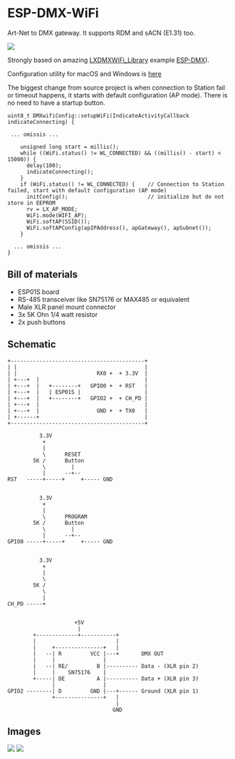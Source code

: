 # ESP-DMX-WiFi

Art-Net to DMX gateway. It supports RDM and sACN (E1.31) too.

![](images/Assembled.png)

Strongly based on amazing [LXDMXWiFi_Library](https://github.com/claudeheintz/LXDMXWiFi_Library) example [ESP-DMX](https://github.com/claudeheintz/LXDMXWiFi_Library/tree/master/examples/ESP-DMX)).

Configuration utility for macOS and Windows is [here](https://github.com/claudeheintz/LXDMXWiFi_Library/tree/master/examples/configuration%20utility)

The biggest change from source project is when connection to Station fail or timeout happens, it starts with default configuration (AP mode). There is no need to have a startup button.

```
uint8_t DMXwifiConfig::setupWiFi(IndicateActivityCallback indicateConnecting) {

 ... omissis ...

    unsigned long start = millis();
    while ((WiFi.status() != WL_CONNECTED) && ((millis() - start) < 15000)) {
      delay(100);
      indicateConnecting();
    }
    if (WiFi.status() != WL_CONNECTED) {    // Connection to Station failed, start with default configuration (AP mode)
      initConfig();                         // initialize but do not store in EEPROM
      rv = LX_AP_MODE;
      WiFi.mode(WIFI_AP);
      WiFi.softAP(SSID());
      WiFi.softAPConfig(apIPAddress(), apGateway(), apSubnet());
    }

  ... omissis ...
}
```

## Bill of materials

- ESP01S board
- RS-485 transceiver like SN75176 or MAX485 or equivalent
- Male XLR panel mount connector
- 3x 5K Ohn 1/4 watt resistor
- 2x push buttons

## Schematic

```                       
+------------------------------------------+
| |                                        |
| |                         RX0 +  + 3.3V  |
| +---+  |                                 |
| +---+  |   +--------+   GPIO0 +  + RST   |
| +---+  |   | ESP01S |                    |
| +---+  |   +--------+   GPIO2 +  + CH_PD |
| +---+  |                                 |
| +---+  |                  GND +  + TX0   |
| +------+                                 |
+------------------------------------------+
 
          3.3V 
           + 
           | 
           \      RESET
        5K /      Button
           \        |
           |      --+-- 
RST   -----+-----+     +----- GND


          3.3V 
           + 
           | 
           \      PROGRAM
        5K /      Button
           \        |
           |      --+-- 
GPIO0 -----+-----+     +----- GND


          3.3V 
           + 
           | 
           \
        5K /
           \ 
           |
CH_PD -----+


                     +5V
                      |
        +-------------+-----------+               
        |                         |
        |     +---------------+   |
        |   --| R         VCC |---+       DMX OUT
        |     |               |
        |   --| RE/         B |---------- Data - (XLR pin 2)
        |     |    SN75176    |
        +-----| DE          A |---------- Data + (XLR pin 3)
              |               |
GPIO2 --------| D         GND |---+------ Ground (XLR pin 1)
              +---------------+   |
                                  |
                                 GND
```

## Images

![](images/Open%20from%20USB%20side.png)
![](images/Open%20from%20DMX%20side.png)


